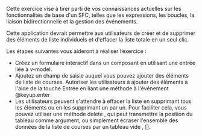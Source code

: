 Cette exercice vise à tirer parti de vos connaissances actuelles sur les fonctionnalités de base d'un SFC, telles que les expressions, les boucles, la liaison bidirectionnelle et la gestion des événements.
			
Cette application devrait permettre aux utilisateurs de créer et de supprimer des éléments de liste individuels et d'effacer la liste totale en un seul clic.
			
Les étapes suivantes vous aideront à réaliser l’exercice :
			
- Créez un formulaire interactif dans un composant en utilisant une entrée liée à v-model.
- Ajoutez un champ de saisie auquel vous pouvez ajouter des éléments de liste de courses. Autoriser les utilisateurs à ajouter des éléments à l'aide de la touche Entrée en liant une méthode à l'événement @keyup.enter
- Les utilisateurs peuvent s'attendre à effacer la liste en supprimant tous les éléments ou en les supprimant un par un. Pour faciliter cela, vous pouvez utiliser une méthode delete , qui peut transmettre la position du tableau comme argument, ou simplement écraser l'ensemble des données de la liste de courses par un tableau vide , [].